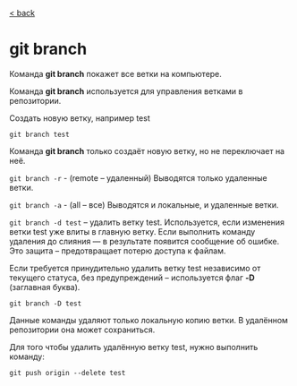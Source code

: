 [< back](/readme.md)

# git branch

Команда **git branch** покажет все ветки на компьютере.

Команда **git branch** используется для управления ветками в репозитории.

Создать новую ветку, например test

```
git branch test
```

Команда **git branch** только создаёт новую ветку, но не переключает на неё.

```git branch -r``` - (remote – удаленный) Выводятся только удаленные ветки.

```git branch -a``` - (all – все) Выводятся и локальные, и удаленные ветки.

```git branch -d test``` – удалить ветку test. Используется, если изменения ветки test уже влиты в главную ветку. Если выполнить команду удаления до слияния — в результате появится сообщение об ошибке. Это защита – предотвращает потерю доступа к файлам.

Если требуется принудительно удалить ветку test независимо от текущего статуса, без предупреждений – используется флаг **-D** (заглавная буква).

```
git branch -D test
```

Данные команды удаляют только локальную копию ветки. В удалённом репозитории она может сохраниться.

Для того чтобы удалить удалённую ветку test, нужно выполнить команду:

```
git push origin --delete test
```